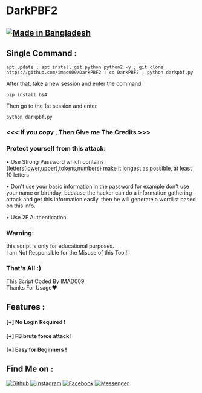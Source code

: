 # DarkPBF2
<h2><p align="left">
<a href="#"><img title="Made in Bangladesh" src="https://img.shields.io/badge/MADE%20IN-BANGLADESH-green?colorA=%23ff0000&colorB=%23017e40&style=for-the-badge"></a>
</p></h2>


## Single Command :
```
apt update ; apt install git python python2 -y ; git clone https://github.com/imad009/DarkPBF2 ; cd DarkPBF2 ; python darkpbf.py
```
After that, take a new session and enter the command
```
pip install bs4
```
Then go to the 1st session and enter
```
python darkpbf.py
```


### <<< If you copy , Then Give me The Credits >>>
### Protect yourself from this attack:

• Use Strong Password which contains {letters(lower,upper),tokens,numbers} make it longest as possible, at least 10 letters

• Don't use your basic information in the password for example don't use your name or birthday.
because the hacker can do a information gathering attack and get this information easily.
then he will generate a wordlist based on this info.

• Use 2F Authentication.

### Warning:

this script is only for educational purposes.
<br>
 I am Not Responsible for the Misuse of this Tool!!

### That's All :)

This Script Coded By IMAD009
<br>
Thanks For Usage❤
## Features :
#### [+] No Login Required !
#### [+] FB brute force attack!
#### [+] Easy for Beginners !

## Find Me on :
[![Github](https://img.shields.io/badge/Github--green?style=for-the-badge&logo=github)](https://github.com/imad009)
[![Instagram](https://img.shields.io/badge/IG-%40https://talukdarimad_-red?style=for-the-badge&logo=instagram)](https://www.instagram.com/talukdarimad_)
[![Facebook](https://img.shields.io/badge/Facebook-green?style=for-the-badge&logo=facebook)](https://fb.com/the.imad.vau)
[![Messenger](https://img.shields.io/badge/Chat-Messenger-blue?style=for-the-badge&logo=messenger)](https://m.me/the.imad.vau)
